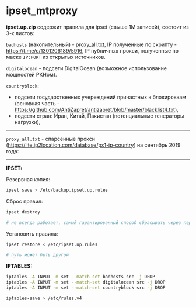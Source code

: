 # ipset_mtproxy

**ipset.up.zip** содержит правила для ipset (свыше 1М записей), состоит из 3-х листов:

<code>badhosts</code> (накопительный) - proxy_all.txt, IP полученные по скрипту - https://t.me/c/1301206189/5916, IP публичных прокси, полученные по маске <code>IP:PORT</code> из открытых источников.<br>

<code>digitalocean</code> - подсети DigitalOcean (возможное использование мощностей РКНом). <br/>

<code>countryblock</code>:
- подсети государственных учереждений причастных к блокировкам (основная часть - https://github.com/AntiZapret/antizapret/blob/master/blacklist4.txt), <br/>
- подсети стран: Иран, Китай, Пакистан (потенциальные генераторы нагрузки), 
<hr>

<code>proxy_all.txt</code> - спарсенные прокси (https://lite.ip2location.com/database/px1-ip-country) на сентябрь 2019 года:
<hr>

**IPSET:**

Резервная копия:
```bash
ipset save > /etc/backup.ipset.up.rules
```

Сброс правил:
```bash
ipset destroy

# не всегда работает, самый гарантированный способ сбрасывать через перезагрузку
```

Установить правила:
```bash
ipset restore < /etc/ipset.up.rules

# путь может быть другой
```

**IPTABLES:**
```bash
iptables -A INPUT -m set --match-set badhosts src -j DROP
iptables -A INPUT -m set --match-set digitalocean src -j DROP
iptables -A INPUT -m set --match-set countryblock src -j DROP

iptables-save > /etc/rules.v4
```
